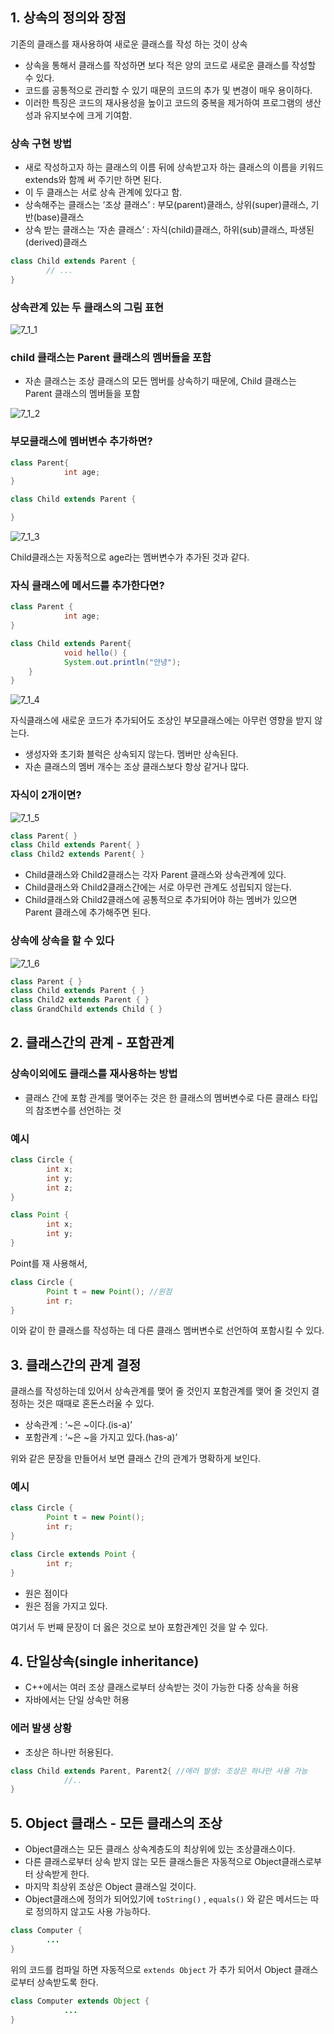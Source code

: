 ## 1. 상속의 정의와 장점

기존의 클래스를 재사용하여 새로운 클래스를 작성 하는 것이 상속

- 상속을 통해서 클래스를 작성하면 보다 적은 양의 코드로 새로운 클래스를 작성할 수 있다.
- 코드를 공통적으로 관리할 수 있기 때문의 코드의 추가 및 변경이 매우 용이하다.
- 이러한 특징은 코드의 재사용성을 높이고 코드의 중복을 제거하여 프로그램의 생산성과 유지보수에 크게 기여함.

### 상속 구현 방법

- 새로 작성하고자 하는 클래스의 이름 뒤에 상속받고자 하는 클래스의 이름을 키워드 extends와 함께 써 주기만 하면 된다.
- 이 두 클래스는 서로 상속 관계에 있다고 함.
- 상속해주는 클래스는 ‘조상 클래스’ : 부모(parent)클래스, 상위(super)클래스, 기반(base)클래스
- 상속 받는 클래스는 ‘자손 클래스’ : 자식(child)클래스, 하위(sub)클래스, 파생된(derived)클래스

```java
class Child extends Parent {
		// ...
}
```

### 상속관계 있는 두 클래스의 그림 표현
![7_1_1](https://user-images.githubusercontent.com/62877858/178484382-1c341d52-db43-4df5-8fec-90a7b52c49e2.png)

### child 클래스는 Parent 클래스의 멤버들을 포함

- 자손 클래스는 조상 클래스의 모든 멤버를 상속하기 때문에, Child 클래스는 Parent 클래스의 멤버들을 포함

![7_1_2](https://user-images.githubusercontent.com/62877858/178484455-fcfd3536-48ef-4fbf-a9b5-46e25a53f2cf.png)


### 부모클래스에 멤버변수 추가하면?

```java
class Parent{
			int age;
}
```

```java
class Child extends Parent {

}
```
![7_1_3](https://user-images.githubusercontent.com/62877858/178484494-84d09c99-5ab9-4c44-98de-ad994d6d60dd.png)



Child클래스는 자동적으로 age라는 멤버변수가 추가된 것과 같다.

### 자식 클래스에 메서드를 추가한다면?

```java
class Parent {
			int age;
}
```

```java
class Child extends Parent{
			void hello() {
			System.out.println("안녕");
	}
}
```

![7_1_4](https://user-images.githubusercontent.com/62877858/178484666-12ec2ba2-bb56-4342-9f8a-54ab28e27a3b.png)


자식클래스에 새로운 코드가 추가되어도 조상인 부모클래스에는 아무런 영향을 받지 않는다.

- 생성자와 초기화 블럭은 상속되지 않는다. 멤버만 상속된다.
- 자손 클래스의 멤버 개수는 조상 클래스보다 항상 같거나 많다.

### 자식이 2개이면?

![7_1_5](https://user-images.githubusercontent.com/62877858/178484692-ac191e3f-5a7c-4ac7-aae0-c95c19ce8212.png)


```java
class Parent{ }
class Child extends Parent{ }
class Child2 extends Parent{ }
```

- Child클래스와 Child2클래스는 각자 Parent 클래스와 상속관계에 있다.
- Child클래스와 Child2클래스간에는 서로 아무런 관계도 성립되지 않는다.
- Child클래스와 Child2클래스에 공통적으로 추가되어야 하는 멤버가 있으면 Parent 클래스에 추가해주면 된다.

### 상속에 상속을 할 수 있다
![7_1_6](https://user-images.githubusercontent.com/62877858/178484722-1edb3efa-c453-4517-83a8-fd8538574cfd.png)

```java
class Parent { }
class Child extends Parent { }
class Child2 extends Parent { }
class GrandChild extends Child { }
```

## 2. 클래스간의 관계 - 포함관계

### 상속이외에도 클래스를 재사용하는 방법

- 클래스 간에 포함 관계를 맺어주는 것은 한 클래스의 멤버변수로 다른 클래스 타입의 참조변수를 선언하는 것

### 예시

```java
class Circle {
		int x;
		int y;
		int z;
}

class Point {
		int x;
		int y;
}
```

Point를 재 사용해서,

```java
class Circle {
		Point t = new Point(); //원점
		int r;
}
```

이와 같이 한 클래스를 작성하는 데 다른 클래스 멤버변수로 선언하여 포함시킬 수 있다.

## 3. 클래스간의 관계 결정

클래스를 작성하는데 있어서 상속관계를 맺어 줄 것인지 포함관계를 맺어 줄 것인지 결정하는 것은 때때로 혼돈스러울 수 있다.

- 상속관계 : ‘~은 ~이다.(is-a)’
- 포함관계 : ‘~은 ~을 가지고 있다.(has-a)’

위와 같은 문장을 만들어서 보면 클래스 간의 관계가 명확하게 보인다.

### 예시

```java
class Circle {
		Point t = new Point();
		int r;
}
```

```java
class Circle extends Point {
		int r;
}
```

- 원은 점이다
- 원은 점을 가지고 있다.

여기서 두 번째 문장이 더 옳은 것으로 보아 포함관계인 것을 알 수 있다.

## 4. 단일상속(single inheritance)

- C++에서는 여러 조상 클래스로부터 상속받는 것이 가능한 다중 상속을 허용
- 자바에서는 단일 상속만 허용

### 에러 발생 상황

- 조상은 하나만 허용된다.

```java
class Child extends Parent, Parent2{ //에러 발생: 조상은 하나만 사용 가능
			//..
}
```

## 5. Object 클래스 - 모든 클래스의 조상

- Object클래스는 모든 클래스 상속계층도의 최상위에 있는 조상클래스이다.
- 다른 클래스로부터 상속 받지 않는 모든 클래스들은 자동적으로 Object클래스로부터 상속받게 한다.
- 마지막 최상위 조상은 Object 클래스일 것이다.
- Object클래스에 정의가 되어있기에 `toString()` , `equals()` 와 같은 메서드는 따로 정의하지 않고도 사용 가능하다.

```java
class Computer {
		...
}
```

위의 코드를 컴파일 하면 자동적으로 `extends Object` 가 추가 되어서 Object 클래스로부터 상속받도록 한다.

```java
class Computer extends Object {
			...
}
```
